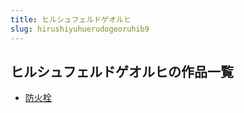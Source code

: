 ```yaml
---
title: ヒルシュフェルドゲオルヒ
slug: hirushiyuhuerudogeoruhib9
---
```


## ヒルシュフェルドゲオルヒの作品一覧

- [防火栓](fanghuoshuan-aa6)
